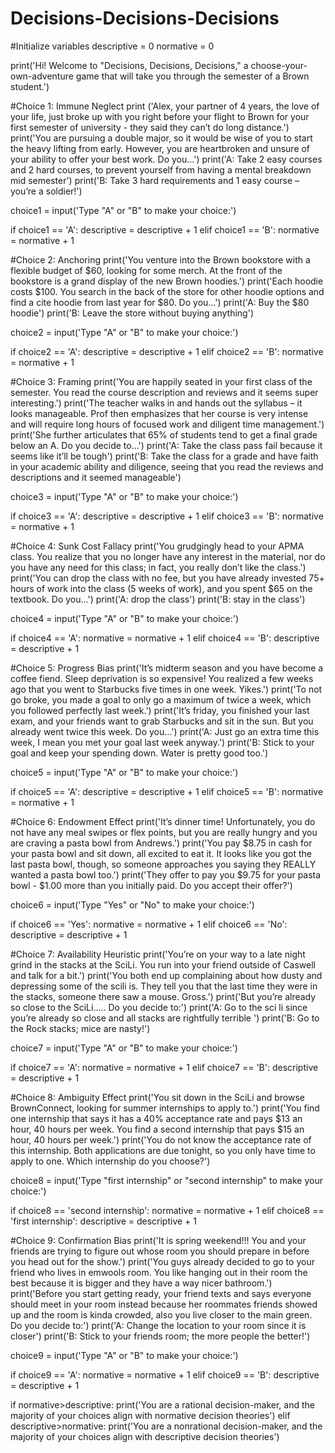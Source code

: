 # Decisions-Decisions-Decisions
 #Initialize variables
descriptive = 0
normative = 0

print('Hi! Welcome to "Decisions, Decisions, Decisions," a choose-your-own-adventure game that will take you through the semester of a Brown student.')


#Choice 1: Immune Neglect
print ('Alex, your partner of 4 years, the love of your life, just broke up with you right before your flight to Brown for your first semester of university - they said they can’t do long distance.')
print('You are pursuing a double major, so it would be wise of you to start the heavy lifting from early.  However, you are heartbroken and unsure of your ability to offer your best work. Do you…')
print('A: Take 2 easy courses and 2 hard courses, to prevent yourself from having a mental breakdown mid semester')
print('B: Take 3 hard requirements and 1 easy course – you’re a soldier!')

choice1 = input('Type "A" or "B" to make your choice:')

if choice1 == 'A':
    descriptive = descriptive + 1
elif choice1 == 'B':
    normative = normative + 1

#Choice 2: Anchoring
print('You venture into the Brown bookstore with a flexible budget of $60, looking for some merch. At the front of the bookstore is a grand display of the new Brown hoodies.')
print('Each hoodie costs $100. You search in the back of the store for other hoodie options and find a cite hoodie from last year for $80. Do you…')
print('A: Buy the $80 hoodie')
print('B: Leave the store without buying anything')

choice2 = input('Type "A" or "B" to make your choice:')

if choice2 == 'A':
    descriptive = descriptive + 1
elif choice2 == 'B':
    normative = normative + 1

#Choice 3: Framing
print('You are happily seated in your first class of the semester. You read the course description and reviews and it seems super interesting.')
print('The teacher walks in and hands out the syllabus – it looks manageable. Prof then emphasizes that her course is very intense and will require long hours of focused work and diligent time management.')
print('She further articulates that 65% of students tend to get a final grade below an A. Do you decide to...')
print('A: Take the class pass fail because it seems like it’ll be tough')
print('B: Take the class for a grade and have faith in your academic ability and diligence, seeing that you read the reviews and descriptions and it seemed manageable')

choice3 = input('Type "A" or "B" to make your choice:')

if choice3 == 'A':
    descriptive = descriptive + 1
elif choice3 == 'B':
    normative = normative + 1

#Choice 4: Sunk Cost Fallacy
print('You grudgingly head to your APMA class. You realize that you no longer have any interest in the material, nor do you have any need for this class; in fact, you really don’t like the class.')
print('You can drop the class with no fee, but you have already invested 75+ hours of work into the class (5 weeks of work), and you spent $65 on the textbook. Do you...')
print('A: drop the class')
print('B: stay in the class')

choice4 = input('Type "A" or "B" to make your choice:')

if choice4 == 'A':
    normative = normative + 1
elif choice4 == 'B':
    descriptive = descriptive + 1

#Choice 5: Progress Bias
print('It’s midterm season and you have become a coffee fiend. Sleep deprivation is so expensive! You realized a few weeks ago that you went to Starbucks five times in one week. Yikes.')
print('To not go broke, you made a goal to only go a maximum of twice a week, which you followed perfectly last week.')
print('It’s friday, you finished your last exam, and your friends want to grab Starbucks and sit in the sun. But you already went twice this week. Do you...')
print('A: Just go an extra time this week, I mean you met your goal last week anyway.')
print('B: Stick to your goal and keep your spending down. Water is pretty good too.')

choice5 = input('Type "A" or "B" to make your choice:')

if choice5 == 'A':
    descriptive = descriptive + 1
elif choice5 == 'B':
    normative = normative + 1

#Choice 6: Endowment Effect
print('It’s dinner time! Unfortunately, you do not have any meal swipes or flex points, but you are really hungry and you are craving a pasta bowl from Andrews.')
print('You pay $8.75 in cash for your pasta bowl and sit down, all excited to eat it. It looks like you got the last pasta bowl, though, so someone approaches you saying they REALLY wanted a pasta bowl too.')
print('They offer to pay you $9.75 for your pasta bowl - $1.00 more than you initially paid. Do you accept their offer?')

choice6 = input('Type "Yes" or "No" to make your choice:')

if choice6 == 'Yes':
    normative = normative + 1
elif choice6 == 'No':
    descriptive = descriptive + 1

#Choice 7: Availability Heuristic
print('You’re on your way to a late night grind in the stacks at the SciLi. You run into your friend outside of Caswell and talk for a bit.')
print('You both end up complaining about how dusty and depressing some of the scili is. They tell you that the last time they were in the stacks, someone there saw a mouse. Gross.')
print('But you’re already so close to the SciLi….. Do you decide to:')
print('A: Go to the sci li since you’re already so close and all stacks are rightfully terrible ')
print('B: Go to the Rock stacks; mice are nasty!')

choice7 = input('Type "A" or "B" to make your choice:')

if choice7 == 'A':
    normative = normative + 1
elif choice7 == 'B':
    descriptive = descriptive + 1

#Choice 8: Ambiguity Effect
print('You sit down in the SciLi and browse BrownConnect, looking for summer internships to apply to.')
print('You find one internship that says it has a 40% acceptance rate and pays $13 an hour, 40 hours per week. You find a second internship that pays $15 an hour, 40 hours per week.')
print('You do not know the acceptance rate of this internship. Both applications are due tonight, so you only have time to apply to one. Which internship do you choose?')

choice8 = input('Type "first internship" or "second internship" to make your choice:')

if choice8 == 'second internship':
    normative = normative + 1
elif choice8 == 'first internship':
    descriptive = descriptive + 1

#Choice 9: Confirmation Bias
print('It is spring weekend!!! You and your friends are trying to figure out whose room you should prepare in before you head out for the show.')
print('You guys already decided to go to your friend who lives in emwools room. You like hanging out in their room the best because it is bigger and they have a way nicer bathroom.')
print('Before you start getting ready, your friend texts and says everyone should meet in your room instead because her roommates friends showed up and the room is kinda crowded, also you live closer to the main green.  Do you decide to:')
print('A: Change the location to your room since it is closer')
print('B: Stick to your friends room; the more people the better!')

choice9 = input('Type "A" or "B" to make your choice:')

if choice9 == 'A':
    normative = normative + 1
elif choice9 == 'B':
    descriptive = descriptive + 1

if normative>descriptive:
    print('You are a rational decision-maker, and the majority of your choices align with  normative decision theories')
elif descriptive>normative:
    print('You are a nonrational decision-maker, and the majority of your choices align with descriptive decision theories')
